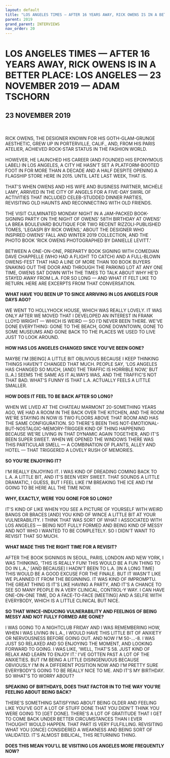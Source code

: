 ```yaml
---
layout: default
title: "LOS ANGELES TIMES — AFTER 16 YEARS AWAY, RICK OWENS IS IN A BETTER PLACE: LOS ANGELES — 23 NOVEMBER 2019 — ADAM TSCHORN"
parent: 2019
grand_parent: INTERVIEWS
nav_order: 20
---
```


# LOS ANGELES TIMES — AFTER 16 YEARS AWAY, RICK OWENS IS IN A BETTER PLACE: LOS ANGELES — 23 NOVEMBER 2019 — ADAM TSCHORN
## 23 NOVEMBER 2019

<br><br>
RICK OWENS, THE DESIGNER KNOWN FOR HIS GOTH-GLAM-GRUNGE AESTHETIC, GREW UP IN PORTERVILLE, CALIF., AND, FROM HIS PARIS ATELIER, ACHIEVED ROCK-STAR STATUS IN THE FASHION WORLD.
<br><br>
HOWEVER, HE LAUNCHED HIS CAREER (AND FOUNDED HIS EPONYMOUS LABEL) IN LOS ANGELES, A CITY HE HASN'T SET A PLATFORM-BOOTED FOOT IN FOR MORE THAN A DECADE AND A HALF DESPITE OPENING A FLAGSHIP STORE HERE IN 2015. UNTIL LATE LAST WEEK, THAT IS.
<br><br>
THAT'S WHEN OWENS AND HIS WIFE AND BUSINESS PARTNER, MICHÈLE LAMY, ARRIVED IN THE CITY OF ANGELS FOR A FIVE-DAY SWIRL OF ACTIVITIES THAT INCLUDED CELEB-STUDDED DINNER PARTIES, REVISITING OLD HAUNTS AND RECONNECTING WITH OLD FRIENDS.
<br><br>
THE VISIT CULMINATED MONDAY NIGHT IN A JAM-PACKED BOOK-SIGNING PARTY ON THE NIGHT OF OWENS' 58TH BIRTHDAY AT OWENS' LA BREA BOULEVARD BOUTIQUE FOR TWO RECENT RIZZOLI-PUBLISHED TOMES, 'LEGASPI BY RICK OWENS,' ABOUT THE DESIGNER WHO INSPIRED OWENS' FALL AND WINTER 2019 COLLECTION, AND THE PHOTO BOOK 'RICK OWENS PHOTOGRAPHED BY DANIELLE LEVITT.'
<br><br>
BETWEEN A ONE-ON-ONE, PREPARTY BOOK SIGNING WITH COMEDIAN DAVE CHAPPELLE (WHO HAD A FLIGHT TO CATCH) AND A FULL-BLOWN OWENS-FEST THAT HAD A LINE OF MORE THAN 100 BOOK BUYERS SNAKING OUT THE DOOR AND THROUGH THE PARKING LOT AT ANY ONE TIME, OWENS SAT DOWN WITH THE TIMES TO TALK ABOUT WHY HE'D STAYED AWAY FROM L.A. FOR SO LONG — AND WHAT IT FELT LIKE TO RETURN. HERE ARE EXCERPTS FROM THAT CONVERSATION.
<br><br>
<b>WHAT HAVE YOU BEEN UP TO SINCE ARRIVING IN LOS ANGELES FOUR DAYS AGO?</b>
<br><br>
WE WENT TO HOLLYHOCK HOUSE, WHICH WAS REALLY LOVELY. IT WAS ONLY AFTER WE MOVED THAT I DEVELOPED AN INTEREST IN FRANK LLOYD WRIGHT — WHICH IS WEIRD — SO I'D NEVER BEEN THERE. WE'VE DONE EVERYTHING: GONE TO THE BEACH, GONE DOWNTOWN, GONE TO SOME MUSEUMS AND GONE BACK TO THE PLACES WE USED TO LIVE JUST TO LOOK AROUND.
<br><br>
<b>HOW HAS LOS ANGELES CHANGED SINCE YOU'VE BEEN GONE?</b>
<br><br>
MAYBE I'M [BEING] A LITTLE BIT OBLIVIOUS BECAUSE I KEEP THINKING THINGS HAVEN'T CHANGED THAT MUCH. PEOPLE SAY, 'LOS ANGELES HAS CHANGED SO MUCH, [AND] THE TRAFFIC IS HORRIBLE NOW,' BUT [L.A.] SEEMS THE SAME AS IT ALWAYS WAS, AND THE TRAFFIC'S NOT THAT BAD. WHAT'S FUNNY IS THAT L.A. ACTUALLY FEELS A LITTLE SMALLER.
<br><br>
<b>HOW DOES IT FEEL TO BE BACK AFTER SO LONG?</b>
<br><br>
WHEN WE LIVED AT THE CHATEAU MARMONT 20-SOMETHING YEARS AGO, WE HAD A ROOM IN THE BACK OVER THE KITCHEN, AND THE ROOM WE'RE STAYING IN NOW IS TWO FLOORS ABOVE THAT ROOM AND HAS THE SAME CONFIGURATION. SO THERE'S BEEN THIS NOT-EMOTIONAL-BUT-NOSTALGIC-MEMORY-TRIGGER KIND OF THING HAPPENING BECAUSE WE'RE LIVING IN THAT DYNAMIC AGAIN TOGETHER, AND IT'S BEEN SUPER SWEET. WHEN WE OPENED THE WINDOWS THERE WAS THIS PARTICULAR SMELL — A COMBINATION OF PLANTS, ALLEY AND HOTEL — THAT TRIGGERED A LOVELY RUSH OF MEMORIES.
<br><br>
<b>SO YOU'RE ENJOYING IT?</b>
<br><br>
I'M REALLY ENJOYING IT. I WAS KIND OF DREADING COMING BACK TO L.A. A LITTLE BIT, AND IT'S BEEN VERY SWEET. THAT SOUNDS A LITTLE DRAMATIC, I GUESS, BUT I FEEL LIKE I'M BREAKING THE ICE AND I'M GOING TO BE HERE ALL THE TIME NOW.
<br><br>
<b>WHY, EXACTLY, WERE YOU GONE FOR SO LONG?</b>
<br><br>
IT'S KIND OF LIKE WHEN YOU SEE A PICTURE OF YOURSELF WITH WEIRD BANGS OR BRACES [AND] YOU KIND OF WINCE A LITTLE BIT AT YOUR VULNERABILITY. I THINK THAT WAS SORT OF WHAT I ASSOCIATED WITH LOS ANGELES — BEING NOT FULLY FORMED AND BEING KIND OF MESSY AND NOT WHO I WANTED TO BE COMPLETELY. SO I DIDN'T WANT TO REVISIT THAT SO MUCH.
<br><br>
<b>WHAT MADE THIS THE RIGHT TIME FOR A REVISIT?</b>
<br><br>
AFTER THE BOOK SIGNINGS IN SEOUL, PARIS, LONDON AND NEW YORK, I WAS THINKING, 'THIS IS REALLY FUN! THIS WOULD BE A FUN THING TO DO IN L.A.,' [AND BECAUSE] I HADN'T BEEN TO L.A. [IN A LONG TIME] THIS WOULD BE A GOOD EXCUSE FOR THE FINALE. BUT IT WASN'T LIKE WE PLANNED IT FROM THE BEGINNING. IT WAS KIND OF IMPROMPTU. THE GREAT THING IS IT'S LIKE HAVING A PARTY, AND IT'S A CHANCE TO SEE SO MANY PEOPLE IN A VERY CLINICAL, CONTROL-Y WAY. I CAN HAVE ONE-ON-ONE TIME, DO A FACE-TO-FACE [MEETING] AND A SELFIE WITH EVERYBODY, WHICH IS A LITTLE CLINICAL BUT NICE.
<br><br>
<b>SO THAT WINCE-INDUCING VULNERABILITY AND FEELINGS OF BEING MESSY AND NOT FULLY FORMED ARE GONE?</b>
<br><br>
I WAS GOING TO A NIGHTCLUB FRIDAY AND I WAS REMEMBERING HOW, WHEN I WAS LIVING IN L.A., I WOULD HAVE THIS LITTLE BIT OF ANXIETY OR NERVOUSNESS BEFORE GOING OUT. AND NOW I'M 50-…-8. I WAS JUST SO RELAXED AND SO ENJOYING THE MOMENT, AND LOOKING FORWARD TO GOING. I WAS LIKE, 'WELL, THAT'S 58. JUST KIND OF RELAX AND LEARN TO ENJOY IT.' I'VE GOTTEN PAST A LOT OF THE ANXIETIES. BUT I'M BEING A LITTLE DISINGENUOUS BECAUSE OBVIOUSLY I'M IN A DIFFERENT POSITION NOW AND I'M PRETTY SURE EVERYBODY'S GOING TO BE REALLY NICE TO ME. AND IT'S MY BIRTHDAY. SO WHAT'S TO WORRY ABOUT?
<br><br>
<b>SPEAKING OF BIRTHDAYS, DOES THAT FACTOR IN TO THE WAY YOU'RE FEELING ABOUT BEING BACK?</b>
<br><br>
THERE'S SOMETHING SATISFYING ABOUT BEING OLDER AND FEELING LIKE YOU'VE GOT A LOT OF STUFF DONE THAT YOU DIDN'T THINK YOU WERE GOING TO [GET DONE]. THERE'S A LOT OF GRATITUDE THAT I GET TO COME BACK UNDER BETTER CIRCUMSTANCES THAN I EVER THOUGHT WOULD HAPPEN. THAT PART IS VERY FULFILLING. REVISITING WHAT YOU [ONCE] CONSIDERED A WEAKNESS AND BEING SORT OF VALIDATED. IT'S ALMOST BIBLICAL, THIS RETURNING THING.
<br><br>
<b>DOES THIS MEAN YOU'LL BE VISITING LOS ANGELES MORE FREQUENTLY NOW?</b>
<br><br>

